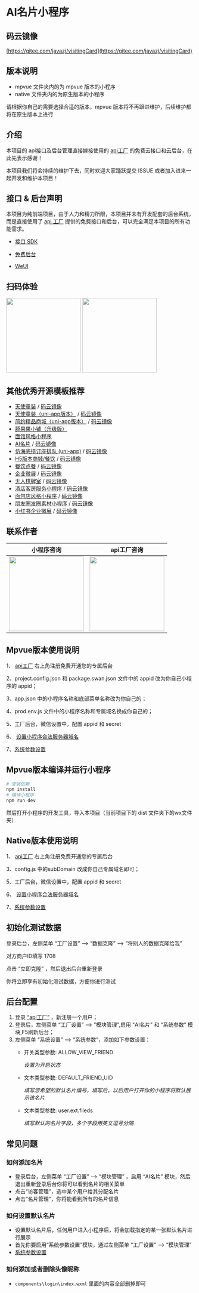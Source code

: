 # AI名片小程序

## 码云镜像

[https://gitee.com/javazj/visitingCard](https://gitee.com/javazj/visitingCard)

## 版本说明

- mpvue 文件夹内的为 mpvue 版本的小程序
- native 文件夹内的为原生版本的小程序

请根据你自己的需要选择合适的版本，mpvue 版本将不再跟进维护，后续维护都将在原生版本上进行

## 介绍

本项目的 api接口及后台管理直接嫁接使用的 [api工厂](https://www.it120.cc/) 的免费云接口和云后台，在此先表示感谢！

本项目我们将会持续的维护下去，同时欢迎大家踊跃提交 ISSUE 或者加入进来一起开发和维护本项目！

## 接口 & 后台声明

本项目为纯前端项目，由于人力和精力所限，本项目并未有开发配套的后台系统，而是直接使用了 [api 工厂](https://www.it120.cc/) 提供的免费接口和后台，可以完全满足本项目的所有功能需求。

- [接口 SDK](https://www.it120.cc/sdk/index.html)

- [免费后台](https://admin.s2m.cc)

- [WeUI](https://github.com/Tencent/weui-wxss/)

## 扫码体验
<img src="https://dcdn.it120.cc/2023/01/03/8d4c3697-76c0-4cc9-9ed3-8c197ee1335b.jpeg" width="200px">
<img src="https://dcdn.it120.cc/2021/09/13/70b29e1e-c1f6-4197-8995-646cf2b1efea.jpeg" width="200px">

## 其他优秀开源模板推荐
- [天使童装](https://github.com/EastWorld/wechat-app-mall)   /  [码云镜像](https://gitee.com/javazj/wechat-app-mall)
- [天使童装（uni-app版本）](https://github.com/gooking/uni-app-mall)  /   [码云镜像](https://gitee.com/javazj/uni-app-mall)
- [简约精品商城（uni-app版本）](https://github.com/gooking/uni-app--mini-mall)  /   [码云镜像](https://gitee.com/javazj/uni-app--mini-mall)
- [舔果果小铺（升级版）](https://github.com/gooking/TianguoguoXiaopu)
- [面馆风格小程序](https://gitee.com/javazj/noodle_shop_procedures)
- [AI名片](https://github.com/gooking/visitingCard)  /   [码云镜像](https://gitee.com/javazj/visitingCard)
- [仿海底捞订座排队 (uni-app)](https://github.com/gooking/dingzuopaidui)  /   [码云镜像](https://gitee.com/javazj/dingzuopaidui)
- [H5版本商城/餐饮](https://github.com/gooking/vueMinishop)  /  [码云镜像](https://gitee.com/javazj/vueMinishop)
- [餐饮点餐](https://github.com/woniudiancang/bee)  / [码云镜像](https://gitee.com/woniudiancang/bee)
- [企业微展](https://github.com/gooking/qiyeweizan)  / [码云镜像](https://gitee.com/javazj/qiyeweizan)
- [无人棋牌室](https://github.com/gooking/wurenqipai)  / [码云镜像](https://gitee.com/javazj/wurenqipai)
- [酒店客房服务小程序](https://github.com/gooking/hotelRoomService)  / [码云镜像](https://gitee.com/javazj/hotelRoomService)
- [面包店风格小程序](https://github.com/gooking/bread)  / [码云镜像](https://gitee.com/javazj/bread)
- [朋友圈发圈素材小程序](https://github.com/gooking/moments)  / [码云镜像](https://gitee.com/javazj/moments)
- [小红书企业微展](https://github.com/gooking/xhs-qiyeweizan)  / [码云镜像](https://gitee.com/javazj/xhs-qiyeweizan)

## 联系作者

| 小程序咨询 | api工厂咨询 |
| :------: | :------: |
| <img src="https://dcdn.it120.cc/2021/09/13/61a80363-9085-4a10-9447-e276a3d40ab3.jpeg" width="200px"> | <img src="https://dcdn.it120.cc/2023/05/16/492a5e8b-a680-4c0c-91a9-19431b52b427.png" width="200px"> |

## Mpvue版本使用说明

1、 [api工厂](https://www.it120.cc/) 右上角注册免费开通您的专属后台
> 
2、project.config.json  和 package.swan.json 文件中的 appid 改为你自己小程序的 appid；
> 
3、app.json 中的小程序名称和底部菜单名称改为你自己的；
> 
4、prod.env.js 文件中的小程序名称和专属域名换成你自己的；
> 
5、工厂后台，微信设置中，配置 appid 和 secret
> 
6、 [设置小程序合法服务器域名](https://www.yuque.com/apifm/doc/tvpou9)
> 
7、[系统参数设置](https://www.yuque.com/apifm/doc/kcncad)


## Mpvue版本编译并运行小程序

```bash
# 安装依赖
npm install
# 编译小程序
npm run dev
```
然后打开小程序的开发工具，导入本项目（当前项目下的  dist 文件夹下的wx文件夹）


## Native版本使用说明

1、 [api工厂](https://www.it120.cc/) 右上角注册免费开通您的专属后台
> 
3、config.js 中的subDomain 改成你自己专属域名即可；
> 
5、工厂后台，微信设置中，配置 appid 和 secret
> 
6、 [设置小程序合法服务器域名](https://www.yuque.com/apifm/doc/tvpou9)
> 
7、[系统参数设置](https://www.yuque.com/apifm/doc/kcncad)

## 初始化测试数据

登录后台，左侧菜单 “工厂设置” --> “数据克隆” --> “将别人的数据克隆给我”

对方商户ID填写  1708

点击 “立即克隆” ，然后退出后台重新登录

你将立即享有初始化测试数据，方便你进行测试

## 后台配置

1. 登录 [“api工厂”](https://www.it120.cc/) ，新注册一个用户；
2. 登录后，左侧菜单 “工厂设置” --> "模块管理",启用 "AI名片" 和 “系统参数” 模块,F5刷新后台；
3. 左侧菜单 “系统设置” --> “系统参数”，添加如下参数设置：
    - 开关类型参数: ALLOW_VIEW_FRIEND
      
      *设置为开启状态*
    - 文本类型参数: DEFAULT_FRIEND_UID

      *填写您希望的默认名片编号，填写后，以后用户打开你的小程序将默认展示该名片*
    - 文本类型参数: user.ext.fileds
  
      *填写默认的名片字段，多个字段用英文逗号分隔*

## 常见问题

### 如何添加名片 
- 登录后台，左侧菜单 “工厂设置” --> “模块管理” ，启用 “AI名片” 模块，然后退出重新登录后台你将可以看到名片的相关菜单
- 点击“访客管理”，选中某个用户给其分配名片
- 点击“名片管理”，你将能看到所有的名片信息
### 如何设置默认名片
- 设置默认名片后，任何用户进入小程序后，将会加载指定的某一张默认名片进行展示
- 首先你要启用“系统参数设置”模块，通过左侧菜单 “工厂设置” --> “模块管理”
- [系统参数设置](https://www.yuque.com/apifm/doc/kcncad)
### 如何添加或者删除头像昵称
- `components\login\index.wxml` 里面的内容全部删掉即可
